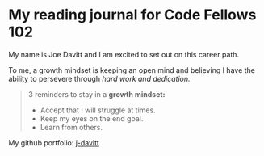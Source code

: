 # My reading journal for Code Fellows 102

My name is Joe Davitt and I am excited to set out on this career path.

To me, a growth mindset is keeping an open mind and believing I have the ability to persevere through *hard work and dedication.* 

>3 reminders to stay in a **growth mindset:**
>
>- Accept that I will struggle at times.
>- Keep my eyes on the end goal.
>- Learn from others.


My github portfolio: [j-davitt](https://github.com/j-davitt)
